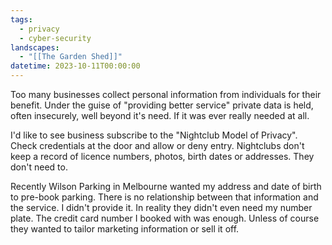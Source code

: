 ```yaml
---
tags:
  - privacy
  - cyber-security
landscapes:
  - "[[The Garden Shed]]"
datetime: 2023-10-11T00:00:00
---
```

Too many businesses collect personal information from individuals for their benefit. Under the guise of "providing better service" private data is held, often insecurely, well beyond it's need. If it was ever really needed at all.

I'd like to see business subscribe to the "Nightclub Model of Privacy". Check credentials at the door and allow or deny entry. Nightclubs don't keep a record of licence numbers, photos, birth dates or addresses. They don't need to.

Recently Wilson Parking in Melbourne wanted my address and date of birth to pre-book parking. There is no relationship between that information and the service. I didn't provide it. In reality they didn't even need my number plate. The credit card number I booked with was enough. Unless of course they wanted to tailor marketing information or sell it off.